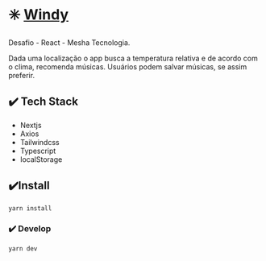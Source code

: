 # ✳️ [Windy](http://windy-one.vercel.app/)

Desafio - React - Mesha Tecnologia.

Dada uma localização o app busca a temperatura relativa e de acordo com o clima, recomenda músicas. Usuários podem salvar músicas, se assim preferir.

## ✔️ Tech Stack

- Nextjs
- Axios
- Tailwindcss
- Typescript
- localStorage

## ✔️Install

```
yarn install
```

### ✔️ Develop

```
yarn dev
```
